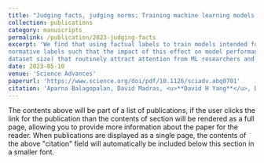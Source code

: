 ```yaml
---
title: "Judging facts, judging norms: Training machine learning models to judge humans requires a modified approach to labeling data"
collection: publications
category: manuscripts
permalink: /publication/2023-judging-facts
excerpt: 'We find that using factual labels to train models intended for normative judgments introduces a notable measurement error and models trained using factual labels yield significantly different judgments than those trained using
normative labels such that the impact of this effect on model performance can exceed that of other factors (e.g.,
dataset size) that routinely attract attention from ML researchers and practitioners.'
date: 2023-05-10
venue: 'Science Advances'
paperurl: 'https://www.science.org/doi/pdf/10.1126/sciadv.abq0701'
citation: 'Aparna Balagopalan, David Madras, <u>**David H Yang**</u>, Dylan Hadfield-Menell, Gillian K Hadfield, Marzyeh Ghassemi (2023). &quot;Judging facts, judging norms: Training machine learning models to judge humans requires a modified approach to labeling data.&quot; <i>Science Advances</i>. 1(1).'
---
```


The contents above will be part of a list of publications, if the user clicks the link for the publication than the contents of section will be rendered as a full page, allowing you to provide more information about the paper for the reader. When publications are displayed as a single page, the contents of the above "citation" field will automatically be included below this section in a smaller font.

